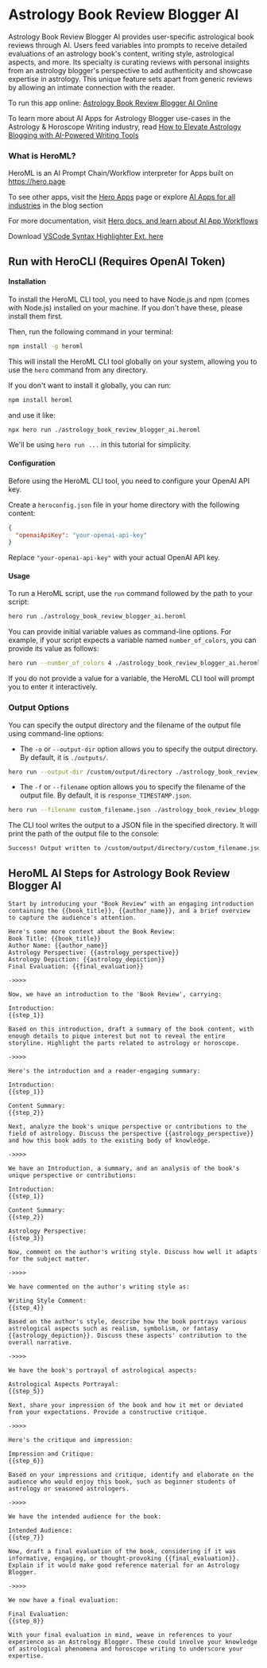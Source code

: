 # Astrology Book Review Blogger AI

Astrology Book Review Blogger AI provides user-specific astrological book reviews through AI. Users feed variables into prompts to receive detailed evaluations of an astrology book's content, writing style, astrological aspects, and more. Its specialty is curating reviews with personal insights from an astrology blogger's perspective to add authenticity and showcase expertise in astrology. This unique feature sets apart from generic reviews by allowing an intimate connection with the reader.

To run this app online: [Astrology Book Review Blogger AI Online](https://hero.page/app/astrology-book-review-blogger-ai-ai-powered-personalized-astrology-reviews/mL0QmuDkKRjCCTdQCySC)

To learn more about AI Apps for Astrology Blogger use-cases in the Astrology & Horoscope Writing industry, read [How to Elevate Astrology Blogging with AI-Powered Writing Tools](https://hero.page/blog/ai/astrology-and-horoscope-writing/how-to-elevate-astrology-blogging-with-ai-powered-writing-tools/170738)

### What is HeroML?
HeroML is an AI Prompt Chain/Workflow interpreter for Apps built on https://hero.page 

To see other apps, visit the [Hero Apps](https://hero.page/apps) page or explore [AI Apps for all industries](https://hero.page/blog) in the blog section

For more documentation, visit [Hero docs, and learn about AI App Workflows](https://hero.page/tutorials/introduction-to-heroml)

Download [VSCode Syntax Highlighter Ext. here](https://marketplace.visualstudio.com/items?itemName=hero-page.heroml)

## Run with HeroCLI (Requires OpenAI Token)

#### Installation

To install the HeroML CLI tool, you need to have Node.js and npm (comes with Node.js) installed on your machine. If you don't have these, please install them first. 

Then, run the following command in your terminal:

```bash
npm install -g heroml
```

This will install the HeroML CLI tool globally on your system, allowing you to use the `hero` command from any directory.

If you don't want to install it globally, you can run:

```bash
npm install heroml
```

and use it like:

```bash
npx hero run ./astrology_book_review_blogger_ai.heroml
```

We'll be using `hero run ...` in this tutorial for simplicity.

#### Configuration

Before using the HeroML CLI tool, you need to configure your OpenAI API key. 

Create a `heroconfig.json` file in your home directory with the following content:

```json
{
  "openaiApiKey": "your-openai-api-key"
}
```

Replace `"your-openai-api-key"` with your actual OpenAI API key.

#### Usage

To run a HeroML script, use the `run` command followed by the path to your script:

```bash
hero run ./astrology_book_review_blogger_ai.heroml
```

You can provide initial variable values as command-line options. For example, if your script expects a variable named `number_of_colors`, you can provide its value as follows:

```bash
hero run --number_of_colors 4 ./astrology_book_review_blogger_ai.heroml
```

If you do not provide a value for a variable, the HeroML CLI tool will prompt you to enter it interactively.

### Output Options

You can specify the output directory and the filename of the output file using command-line options:

- The `-o` or `--output-dir` option allows you to specify the output directory. By default, it is `./outputs/`.

```bash
hero run --output-dir /custom/output/directory ./astrology_book_review_blogger_ai.heroml
```

- The `-f` or `--filename` option allows you to specify the filename of the output file. By default, it is `response_TIMESTAMP.json`.

```bash
hero run --filename custom_filename.json ./astrology_book_review_blogger_ai.heroml
```

The CLI tool writes the output to a JSON file in the specified directory. It will print the path of the output file to the console:

```bash
Success! Output written to /custom/output/directory/custom_filename.json
```


## HeroML AI Steps for Astrology Book Review Blogger AI
```
Start by introducing your "Book Review" with an engaging introduction containing the {{book_title}}, {{author_name}}, and a brief overview to capture the audience's attention. 

Here's some more context about the Book Review:
Book Title: {{book_title}}
Author Name: {{author_name}}
Astrology Perspective: {{astrology_perspective}}
Astrology Depiction: {{astrology_depiction}}
Final Evaluation: {{final_evaluation}}

->>>>

Now, we have an introduction to the 'Book Review', carrying:

Introduction:
{{step_1}}

Based on this introduction, draft a summary of the book content, with enough details to pique interest but not to reveal the entire storyline. Highlight the parts related to astrology or horoscope.

->>>>

Here's the introduction and a reader-engaging summary:

Introduction:
{{step_1}}

Content Summary:
{{step_2}}

Next, analyze the book's unique perspective or contributions to the field of astrology. Discuss the perspective {{astrology_perspective}} and how this book adds to the existing body of knowledge.

->>>>

We have an Introduction, a summary, and an analysis of the book's unique perspective or contributions:

Introduction:
{{step_1}}

Content Summary:
{{step_2}}

Astrology Perspective:
{{step_3}}

Now, comment on the author's writing style. Discuss how well it adapts for the subject matter.

->>>>

We have commented on the author's writing style as:

Writing Style Comment:
{{step_4}}

Based on the author's style, describe how the book portrays various astrological aspects such as realism, symbolism, or fantasy {{astrology_depiction}}. Discuss these aspects' contribution to the overall narrative.

->>>>

We have the book's portrayal of astrological aspects:

Astrological Aspects Portrayal:
{{step_5}}

Next, share your impression of the book and how it met or deviated from your expectations. Provide a constructive critique.

->>>>

Here's the critique and impression:

Impression and Critique:
{{step_6}}

Based on your impressions and critique, identify and elaborate on the audience who would enjoy this book, such as beginner students of astrology or seasoned astrologers.

->>>>

We have the intended audience for the book:

Intended Audience:
{{step_7}}

Now, draft a final evaluation of the book, considering if it was informative, engaging, or thought-provoking {{final_evaluation}}. Explain if it would make good reference material for an Astrology Blogger.

->>>>

We now have a final evaluation:

Final Evaluation:
{{step_8}}

With your final evaluation in mind, weave in references to your experience as an Astrology Blogger. These could involve your knowledge of astrological phenomena and horoscope writing to underscore your expertise.


```

